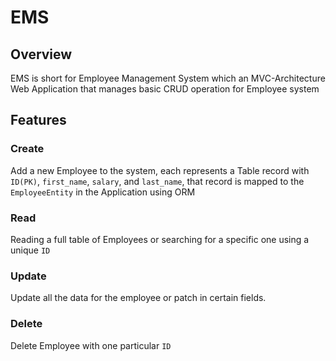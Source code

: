 # EMS

## Overview
EMS is short for Employee Management System which an MVC-Architecture Web Application that manages basic CRUD operation for Employee system

## Features
### Create
Add a new Employee to the system, each represents a Table record with `ID(PK)`, `first_name`, `salary`, and `last_name`, that record is mapped to the `EmployeeEntity` in the Application using ORM 
### Read 
Reading a full table of Employees or searching for a specific one using a unique `ID`
### Update 
Update all the data for the employee or patch in certain fields.
### Delete
Delete Employee with one particular `ID`
